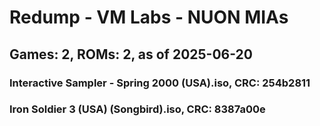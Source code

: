 # Redump - VM Labs - NUON MIAs
## Games: 2, ROMs: 2, as of 2025-06-20

### Interactive Sampler - Spring 2000 (USA).iso, CRC: 254b2811
### Iron Soldier 3 (USA) (Songbird).iso, CRC: 8387a00e
